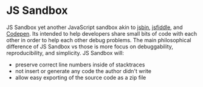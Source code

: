 # JS Sandbox

JS Sandbox yet another JavaScript sandbox akin to [jsbin](http://jsbin.com/), [jsfiddle](https://jsfiddle.net/), and [Codepen](http://codepen.io/). Its intended to help developers share small bits of code with each other in order to help each other debug problems. The main philosophical difference of JS Sandbox vs those is more focus on debuggability, reproducibility, and simplicity. JS Sandbox will:

* preserve correct line numbers inside of stacktraces
* not insert or generate any code the author didn't write
* allow easy exporting of the source code as a zip file